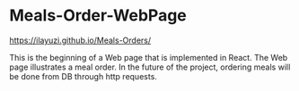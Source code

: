 # Meals-Order-WebPage

https://ilayuzi.github.io/Meals-Orders/

This is the beginning of a Web page that is implemented in React.
The Web page illustrates a meal order.
In the future of the project, ordering meals will be done from DB through http requests.
